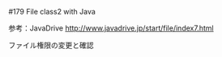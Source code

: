 #179 File class2 with Java

参考：JavaDrive
http://www.javadrive.jp/start/file/index7.html

ファイル権限の変更と確認
